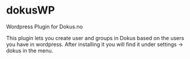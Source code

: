 dokusWP
=======

Wordpress Plugin for Dokus.no

This plugin lets you create user and groups in Dokus based on the users you have in wordpress.
After installing it you will find it under settings -> dokus in the menu.
